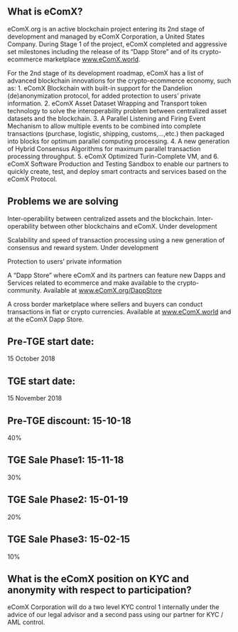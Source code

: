 ## What is eComX?

eComX.org is an active blockchain project entering its 2nd stage of development and managed by eComX Corporation, a United States Company.  During Stage 1 of the project, eComX completed and aggressive set milestones including the release of its “Dapp Store” and of its crypto-ecommerce marketplace www.eComX.world. 

For the 2nd stage of its development roadmap, eComX has a list of advanced blockchain innovations for the crypto-ecommerce economy, such as: 1. eComX Blockchain with built-in support for the Dandelion (de)anonymization protocol, for added protection to users’ private information.  2. eComX Asset Dataset Wrapping and Transport token technology to solve the interoperability problem between centralized asset datasets and the blockchain.  3.  A Parallel Listening and Firing Event Mechanism to allow multiple events to be combined into complete transactions (purchase, logistic, shipping, customs,…,etc.) then packaged into blocks for optimum parallel computing processing. 4.  A new generation of Hybrid Consensus Algorithms for maximum parallel transaction processing throughput. 5. eComX Optimized Turin-Complete VM, and 6. eComX Software Production and Testing Sandbox to enable our partners to quickly create, test, and deploy smart contracts and services based on the eComX Protocol.
 
## Problems we are solving

Inter-operability between centralized assets and the blockchain.  Inter-operability between other blockchains and eComX.  Under development

Scalability and speed of transaction processing using a new generation of consensus and reward system.  Under development

Protection to users’ private information

A “Dapp Store” where eComX and its partners can feature new Dapps and Services related to ecommerce and make available to the crypto-community. Available at www.eComX.org/DappStore 

A cross border marketplace where sellers and buyers can conduct transactions in fiat or crypto currencies.  Available at www.eComX.world and at the eComX Dapp Store. 


## Pre-TGE start date:
15 October 2018

## TGE start date:
15 November 2018



## Pre-TGE discount: 15-10-18
40% 

## TGE Sale Phase1: 15-11-18
30% 

## TGE Sale Phase2: 15-01-19
20% 

## TGE Sale Phase3: 15-02-15
10% 


## What is the eComX position on KYC and anonymity with respect to participation?

eComX Corporation will do a two level KYC control 1 internally under the advice of our legal advisor and  a second pass using our partner for KYC / AML control.
